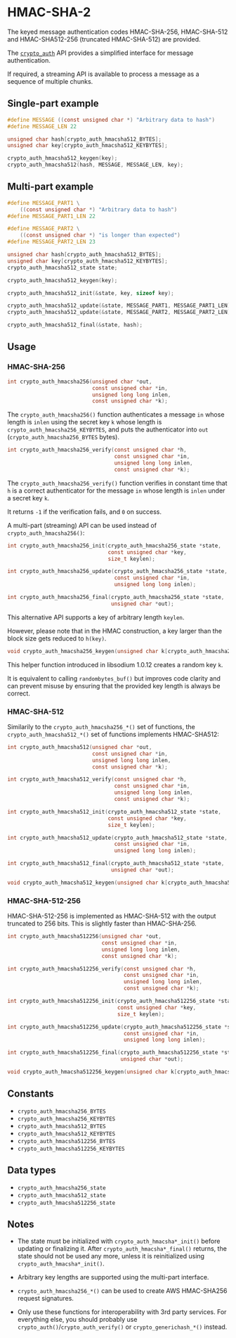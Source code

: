 # HMAC-SHA-2

The keyed message authentication codes HMAC-SHA-256, HMAC-SHA-512 and
HMAC-SHA512-256 (truncated HMAC-SHA-512) are provided.

The [`crypto_auth`](../secret-key_cryptography/secret-key_authentication.md)
API provides a simplified interface for message authentication.

If required, a streaming API is available to process a message as a sequence of
multiple chunks.

## Single-part example

```c
#define MESSAGE ((const unsigned char *) "Arbitrary data to hash")
#define MESSAGE_LEN 22

unsigned char hash[crypto_auth_hmacsha512_BYTES];
unsigned char key[crypto_auth_hmacsha512_KEYBYTES];

crypto_auth_hmacsha512_keygen(key);
crypto_auth_hmacsha512(hash, MESSAGE, MESSAGE_LEN, key);
```

## Multi-part example

```c
#define MESSAGE_PART1 \
    ((const unsigned char *) "Arbitrary data to hash")
#define MESSAGE_PART1_LEN 22

#define MESSAGE_PART2 \
    ((const unsigned char *) "is longer than expected")
#define MESSAGE_PART2_LEN 23

unsigned char hash[crypto_auth_hmacsha512_BYTES];
unsigned char key[crypto_auth_hmacsha512_KEYBYTES];
crypto_auth_hmacsha512_state state;

crypto_auth_hmacsha512_keygen(key);

crypto_auth_hmacsha512_init(&state, key, sizeof key);

crypto_auth_hmacsha512_update(&state, MESSAGE_PART1, MESSAGE_PART1_LEN);
crypto_auth_hmacsha512_update(&state, MESSAGE_PART2, MESSAGE_PART2_LEN);

crypto_auth_hmacsha512_final(&state, hash);
```

## Usage

### HMAC-SHA-256

```c
int crypto_auth_hmacsha256(unsigned char *out,
                           const unsigned char *in,
                           unsigned long long inlen,
                           const unsigned char *k);
```

The `crypto_auth_hmacsha256()` function authenticates a message `in` whose
length is `inlen` using the secret key `k` whose length is
`crypto_auth_hmacsha256_KEYBYTES`, and puts the authenticator into `out`
(`crypto_auth_hmacsha256_BYTES` bytes).

```c
int crypto_auth_hmacsha256_verify(const unsigned char *h,
                                  const unsigned char *in,
                                  unsigned long long inlen,
                                  const unsigned char *k);
```

The `crypto_auth_hmacsha256_verify()` function verifies in constant time that
`h` is a correct authenticator for the message `in` whose length is `inlen`
under a secret key `k`.

It returns `-1` if the verification fails, and `0` on success.

A multi-part (streaming) API can be used instead of `crypto_auth_hmacsha256()`:

```c
int crypto_auth_hmacsha256_init(crypto_auth_hmacsha256_state *state,
                                const unsigned char *key,
                                size_t keylen);
```

```c
int crypto_auth_hmacsha256_update(crypto_auth_hmacsha256_state *state,
                                  const unsigned char *in,
                                  unsigned long long inlen);
```

```c
int crypto_auth_hmacsha256_final(crypto_auth_hmacsha256_state *state,
                                 unsigned char *out);
```

This alternative API supports a key of arbitrary length `keylen`.

However, please note that in the HMAC construction, a key larger than the block
size gets reduced to `h(key)`.

```c
void crypto_auth_hmacsha256_keygen(unsigned char k[crypto_auth_hmacsha256_KEYBYTES]);
```

This helper function introduced in libsodium 1.0.12 creates a random key `k`.

It is equivalent to calling `randombytes_buf()` but improves code clarity and
can prevent misuse by ensuring that the provided key length is always be
correct.

### HMAC-SHA-512

Similarily to the `crypto_auth_hmacsha256_*()` set of functions, the
`crypto_auth_hmacsha512_*()` set of functions implements HMAC-SHA512:

```c
int crypto_auth_hmacsha512(unsigned char *out,
                           const unsigned char *in,
                           unsigned long long inlen,
                           const unsigned char *k);
```

```c
int crypto_auth_hmacsha512_verify(const unsigned char *h,
                                  const unsigned char *in,
                                  unsigned long long inlen,
                                  const unsigned char *k);
```

```c
int crypto_auth_hmacsha512_init(crypto_auth_hmacsha512_state *state,
                                const unsigned char *key,
                                size_t keylen);
```

```c
int crypto_auth_hmacsha512_update(crypto_auth_hmacsha512_state *state,
                                  const unsigned char *in,
                                  unsigned long long inlen);
```

```c
int crypto_auth_hmacsha512_final(crypto_auth_hmacsha512_state *state,
                                 unsigned char *out);
```

```c
void crypto_auth_hmacsha512_keygen(unsigned char k[crypto_auth_hmacsha512_KEYBYTES]);
```

### HMAC-SHA-512-256

HMAC-SHA-512-256 is implemented as HMAC-SHA-512 with the output truncated to 256
bits. This is slightly faster than HMAC-SHA-256.

```c
int crypto_auth_hmacsha512256(unsigned char *out,
                              const unsigned char *in,
                              unsigned long long inlen,
                              const unsigned char *k);
```

```c
int crypto_auth_hmacsha512256_verify(const unsigned char *h,
                                     const unsigned char *in,
                                     unsigned long long inlen,
                                     const unsigned char *k);
```

```c
int crypto_auth_hmacsha512256_init(crypto_auth_hmacsha512256_state *state,
                                   const unsigned char *key,
                                   size_t keylen);
```

```c
int crypto_auth_hmacsha512256_update(crypto_auth_hmacsha512256_state *state,
                                     const unsigned char *in,
                                     unsigned long long inlen);
```

```c
int crypto_auth_hmacsha512256_final(crypto_auth_hmacsha512256_state *state,
                                    unsigned char *out);
```

```c
void crypto_auth_hmacsha512256_keygen(unsigned char k[crypto_auth_hmacsha512256_KEYBYTES]);
```

## Constants

* `crypto_auth_hmacsha256_BYTES`
* `crypto_auth_hmacsha256_KEYBYTES`
* `crypto_auth_hmacsha512_BYTES`
* `crypto_auth_hmacsha512_KEYBYTES`
* `crypto_auth_hmacsha512256_BYTES`
* `crypto_auth_hmacsha512256_KEYBYTES`

## Data types

* `crypto_auth_hmacsha256_state`
* `crypto_auth_hmacsha512_state`
* `crypto_auth_hmacsha512256_state`

## Notes

* The state must be initialized with `crypto_auth_hmacsha*_init()` before
  updating or finalizing it. After `crypto_auth_hmacsha*_final()` returns, the
  state should not be used any more, unless it is reinitialized using
  `crypto_auth_hmacsha*_init()`.

* Arbitrary key lengths are supported using the multi-part interface.

* `crypto_auth_hmacsha256_*()` can be used to create AWS HMAC-SHA256 request
  signatures.

* Only use these functions for interoperability with 3rd party services. For
  everything else, you should probably use
  `crypto_auth()`/`crypto_auth_verify()` or `crypto_generichash_*()` instead.
